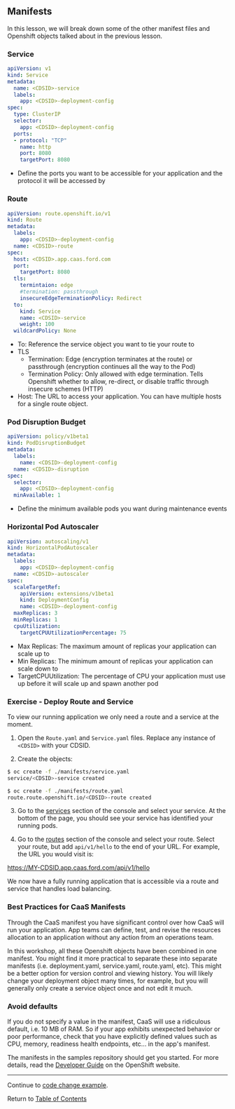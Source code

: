 ## Manifests

In this lesson, we will break down some of the other manifest files and Openshift objects talked about in the previous lesson. 

### Service
```yaml
apiVersion: v1
kind: Service
metadata:
  name: <CDSID>-service
  labels:
    app: <CDSID>-deployment-config
spec:
  type: ClusterIP
  selector:
    app: <CDSID>-deployment-config
  ports:
  - protocol: "TCP"
    name: http
    port: 8080
    targetPort: 8080
```
- Define the ports you want to be accessible for your application and the protocol it will be accessed by

### Route

```yaml
apiVersion: route.openshift.io/v1
kind: Route
metadata:
  labels:
    app: <CDSID>-deployment-config
  name: <CDSID>-route
spec:
  host: <CDSID>.app.caas.ford.com
  port:
    targetPort: 8080
  tls:
    termintaion: edge
    #termination: passthrough
    insecureEdgeTerminationPolicy: Redirect
  to:
    kind: Service
    name: <CDSID>-service
    weight: 100
  wildcardPolicy: None
```
- To: Reference the service object you want to tie your route to
- TLS
  - Termination: Edge (encryption terminates at the route) or passthrough (encryption continues all the way to the Pod)
  - Termination Policy: Only allowed with edge termination. Tells Openshift whether to allow, re-direct, or disable traffic through insecure schemes (HTTP)
- Host: The URL to access your application. You can have multiple hosts for a single route object. 

### Pod Disruption Budget
```yaml
apiVersion: policy/v1beta1
kind: PodDisruptionBudget
metadata:
  labels:
    name: <CDSID>-deployment-config
  name: <CDSID>-disruption
spec:
  selector:
    app: <CDSID>-deployment-config
  minAvailable: 1
  ```
- Define the minimum available pods you want during maintenance events 

### Horizontal Pod Autoscaler
```yaml
apiVersion: autoscaling/v1
kind: HorizontalPodAutoscaler
metadata:
  labels:
    app: <CDSID>-deployment-config
  name: <CDSID>-autoscaler
spec:
  scaleTargetRef:
    apiVersion: extensions/v1beta1
    kind: DeploymentConfig
    name: <CDSID>-deployment-config
  maxReplicas: 3
  minReplicas: 1
  cpuUtilization:
    targetCPUUtilizationPercentage: 75
```
- Max Replicas: The maximum amount of replicas your application can scale up to
- Min Replicas: The minimum amount of replicas your application can scale down to 
- TargetCPUUtilization: The percentage of CPU your application must use up before it will scale up and spawn another pod

### Exercise - Deploy Route and Service

To view our running application we only need a route and a service at the moment. 

1. Open the `Route.yaml` and `Service.yaml` files. Replace any instance of `<CDSID>` with your CDSID. 

2. Create the objects: 

```bash
$ oc create -f ./manifests/service.yaml
service/<CDSID>-service created

$ oc create -f ./manifests/route.yaml
route.route.openshift.io/<CDSID>-route created
```

3. Go to the [services](https://api.caas.ford.com/console/project/devenablement-workshop-dev/browse/services) section of the console and select your service. At the bottom of the page, you should see your service has identified your running pods. 

4. Go to the [routes](https://api.caas.ford.com/console/project/devenablement-workshop-dev/browse/routes) section of the console and select your route. Select your route, but add `api/v1/hello` to the end of your URL. For example, the URL you would visit is: 

https://MY-CDSID.app.caas.ford.com/api/v1/hello

We now have a fully running application that is accessible via a route and service that handles load balancing. 

### Best Practices for CaaS Manifests

Through the CaaS manifest you have significant control over how CaaS will run your application. App teams can define, test, and revise the resources allocation to an application without any action from an operations team.

In this workshop, all these Openshift objects have been combined in one manifest. You might find it more practical to separate these into separate manifests (i.e. deployment.yaml, service.yaml, route.yaml, etc). This might be a better option for version control and viewing history. You will likely change your deployment object many times, for example, but you will generally only create a service object once and not edit it much.  

### Avoid defaults

If you do not specify a value in the manifest, CaaS will use a ridiculous default, i.e. 10 MB of RAM. So if your app exhibits unexpected behavior or poor performance, check that you have explicitly defined values such as CPU, memory, readiness health endpoints, etc... in the app's manifest.

The manifests in the samples repository should get you started. For more details, read the [Developer Guide](https://docs.openshift.com/container-platform/3.11/dev_guide) on the OpenShift website.

---

Continue to [code change example](./15-endtoend.md).

Return to [Table of Contents](../README.md#agenda)
